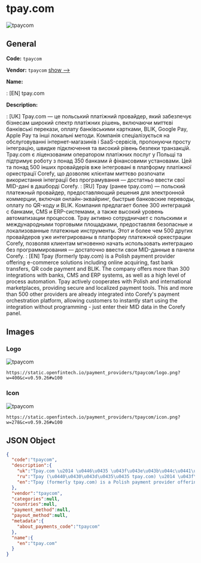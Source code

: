 
# tpay.com 
![tpaycom](https://static.openfintech.io/payment_providers/tpaycom/logo.png?w=400&c=v0.59.26#w100)  

## General 
 
**Code:** `tpaycom` 
 
**Vendor:** `tpaycom` [show -->](/vendors/tpaycom/) 
 
**Name:** 
 
:	[EN] tpay.com 
 
**Description:** 
 
: [UK] Tpay.com — це польський платіжний провайдер, який забезпечує бізнесам широкий спектр платіжних рішень, включаючи миттєві банківські перекази, оплату банківськими картками, BLIK, Google Pay, Apple Pay та інші локальні методи. Компанія спеціалізується на обслуговуванні інтернет-магазинів і SaaS-сервісів, пропонуючи просту інтеграцію, швидке підключення та високий рівень безпеки транзакцій. Tpay.com є ліцензованим оператором платіжних послуг у Польщі та підтримує роботу з понад 350 банками й фінансовими установами. Цей та понад 500 інших провайдерів вже інтегровані в платформу платіжної оркестрації Corefy, що дозволяє клієнтам миттєво розпочати використання інтеграції без програмування — достатньо ввести свої MID-дані в дашборді Corefy. 
: [RU] Tpay (ранее tpay.com) — польский платежный провайдер, предоставляющий решения для электронной коммерции, включая онлайн-эквайринг, быстрые банковские переводы, оплату по QR-коду и BLIK. Компания предлагает более 300 интеграций с банками, CMS и ERP-системами, а также высокий уровень автоматизации процессов. Tpay активно сотрудничает с польскими и международными торговыми площадками, предоставляя безопасные и локализованные платежные инструменты. Этот и более чем 500 других провайдеров уже интегрированы в платформу платежной оркестрации Corefy, позволяя клиентам мгновенно начать использовать интеграцию без программирования — достаточно ввести свои MID-данные в панели Corefy. 
: [EN] Tpay (formerly tpay.com) is a Polish payment provider offering e-commerce solutions including online acquiring, fast bank transfers, QR code payment and BLIK. The company offers more than 300 integrations with banks, CMS and ERP systems, as well as a high level of process automation. Tpay actively cooperates with Polish and international marketplaces, providing secure and localized payment tools. This and more than 500 other providers are already integrated into Corefy's payment orchestration platform, allowing customers to instantly start using the integration without programming - just enter their MID data in the Corefy panel. 
 

## Images 

### Logo 
 
![tpaycom](https://static.openfintech.io/payment_providers/tpaycom/logo.png?w=400&c=v0.59.26#w100)  

```
https://static.openfintech.io/payment_providers/tpaycom/logo.png?w=400&c=v0.59.26#w100
```  

### Icon 
 
![tpaycom](https://static.openfintech.io/payment_providers/tpaycom/icon.png?w=278&c=v0.59.26#w100)  

```
https://static.openfintech.io/payment_providers/tpaycom/icon.png?w=278&c=v0.59.26#w100
```  

## JSON Object 

```json
{
  "code":"tpaycom",
  "description":{
    "uk":"Tpay.com \u2014 \u0446\u0435 \u043f\u043e\u043b\u044c\u0441\u044c\u043a\u0438\u0439 \u043f\u043b\u0430\u0442\u0456\u0436\u043d\u0438\u0439 \u043f\u0440\u043e\u0432\u0430\u0439\u0434\u0435\u0440, \u044f\u043a\u0438\u0439 \u0437\u0430\u0431\u0435\u0437\u043f\u0435\u0447\u0443\u0454 \u0431\u0456\u0437\u043d\u0435\u0441\u0430\u043c \u0448\u0438\u0440\u043e\u043a\u0438\u0439 \u0441\u043f\u0435\u043a\u0442\u0440 \u043f\u043b\u0430\u0442\u0456\u0436\u043d\u0438\u0445 \u0440\u0456\u0448\u0435\u043d\u044c, \u0432\u043a\u043b\u044e\u0447\u0430\u044e\u0447\u0438 \u043c\u0438\u0442\u0442\u0454\u0432\u0456 \u0431\u0430\u043d\u043a\u0456\u0432\u0441\u044c\u043a\u0456 \u043f\u0435\u0440\u0435\u043a\u0430\u0437\u0438, \u043e\u043f\u043b\u0430\u0442\u0443 \u0431\u0430\u043d\u043a\u0456\u0432\u0441\u044c\u043a\u0438\u043c\u0438 \u043a\u0430\u0440\u0442\u043a\u0430\u043c\u0438, BLIK, Google Pay, Apple Pay \u0442\u0430 \u0456\u043d\u0448\u0456 \u043b\u043e\u043a\u0430\u043b\u044c\u043d\u0456 \u043c\u0435\u0442\u043e\u0434\u0438. \u041a\u043e\u043c\u043f\u0430\u043d\u0456\u044f \u0441\u043f\u0435\u0446\u0456\u0430\u043b\u0456\u0437\u0443\u0454\u0442\u044c\u0441\u044f \u043d\u0430 \u043e\u0431\u0441\u043b\u0443\u0433\u043e\u0432\u0443\u0432\u0430\u043d\u043d\u0456 \u0456\u043d\u0442\u0435\u0440\u043d\u0435\u0442-\u043c\u0430\u0433\u0430\u0437\u0438\u043d\u0456\u0432 \u0456 SaaS-\u0441\u0435\u0440\u0432\u0456\u0441\u0456\u0432, \u043f\u0440\u043e\u043f\u043e\u043d\u0443\u044e\u0447\u0438 \u043f\u0440\u043e\u0441\u0442\u0443 \u0456\u043d\u0442\u0435\u0433\u0440\u0430\u0446\u0456\u044e, \u0448\u0432\u0438\u0434\u043a\u0435 \u043f\u0456\u0434\u043a\u043b\u044e\u0447\u0435\u043d\u043d\u044f \u0442\u0430 \u0432\u0438\u0441\u043e\u043a\u0438\u0439 \u0440\u0456\u0432\u0435\u043d\u044c \u0431\u0435\u0437\u043f\u0435\u043a\u0438 \u0442\u0440\u0430\u043d\u0437\u0430\u043a\u0446\u0456\u0439. Tpay.com \u0454 \u043b\u0456\u0446\u0435\u043d\u0437\u043e\u0432\u0430\u043d\u0438\u043c \u043e\u043f\u0435\u0440\u0430\u0442\u043e\u0440\u043e\u043c \u043f\u043b\u0430\u0442\u0456\u0436\u043d\u0438\u0445 \u043f\u043e\u0441\u043b\u0443\u0433 \u0443 \u041f\u043e\u043b\u044c\u0449\u0456 \u0442\u0430 \u043f\u0456\u0434\u0442\u0440\u0438\u043c\u0443\u0454 \u0440\u043e\u0431\u043e\u0442\u0443 \u0437 \u043f\u043e\u043d\u0430\u0434 350 \u0431\u0430\u043d\u043a\u0430\u043c\u0438 \u0439 \u0444\u0456\u043d\u0430\u043d\u0441\u043e\u0432\u0438\u043c\u0438 \u0443\u0441\u0442\u0430\u043d\u043e\u0432\u0430\u043c\u0438. \u0426\u0435\u0439 \u0442\u0430 \u043f\u043e\u043d\u0430\u0434 500 \u0456\u043d\u0448\u0438\u0445 \u043f\u0440\u043e\u0432\u0430\u0439\u0434\u0435\u0440\u0456\u0432 \u0432\u0436\u0435 \u0456\u043d\u0442\u0435\u0433\u0440\u043e\u0432\u0430\u043d\u0456 \u0432 \u043f\u043b\u0430\u0442\u0444\u043e\u0440\u043c\u0443 \u043f\u043b\u0430\u0442\u0456\u0436\u043d\u043e\u0457 \u043e\u0440\u043a\u0435\u0441\u0442\u0440\u0430\u0446\u0456\u0457 Corefy, \u0449\u043e \u0434\u043e\u0437\u0432\u043e\u043b\u044f\u0454 \u043a\u043b\u0456\u0454\u043d\u0442\u0430\u043c \u043c\u0438\u0442\u0442\u0454\u0432\u043e \u0440\u043e\u0437\u043f\u043e\u0447\u0430\u0442\u0438 \u0432\u0438\u043a\u043e\u0440\u0438\u0441\u0442\u0430\u043d\u043d\u044f \u0456\u043d\u0442\u0435\u0433\u0440\u0430\u0446\u0456\u0457 \u0431\u0435\u0437 \u043f\u0440\u043e\u0433\u0440\u0430\u043c\u0443\u0432\u0430\u043d\u043d\u044f \u2014 \u0434\u043e\u0441\u0442\u0430\u0442\u043d\u044c\u043e \u0432\u0432\u0435\u0441\u0442\u0438 \u0441\u0432\u043e\u0457 MID-\u0434\u0430\u043d\u0456 \u0432 \u0434\u0430\u0448\u0431\u043e\u0440\u0434\u0456 Corefy.",
    "ru":"Tpay (\u0440\u0430\u043d\u0435\u0435 tpay.com) \u2014 \u043f\u043e\u043b\u044c\u0441\u043a\u0438\u0439 \u043f\u043b\u0430\u0442\u0435\u0436\u043d\u044b\u0439 \u043f\u0440\u043e\u0432\u0430\u0439\u0434\u0435\u0440, \u043f\u0440\u0435\u0434\u043e\u0441\u0442\u0430\u0432\u043b\u044f\u044e\u0449\u0438\u0439 \u0440\u0435\u0448\u0435\u043d\u0438\u044f \u0434\u043b\u044f \u044d\u043b\u0435\u043a\u0442\u0440\u043e\u043d\u043d\u043e\u0439 \u043a\u043e\u043c\u043c\u0435\u0440\u0446\u0438\u0438, \u0432\u043a\u043b\u044e\u0447\u0430\u044f \u043e\u043d\u043b\u0430\u0439\u043d-\u044d\u043a\u0432\u0430\u0439\u0440\u0438\u043d\u0433, \u0431\u044b\u0441\u0442\u0440\u044b\u0435 \u0431\u0430\u043d\u043a\u043e\u0432\u0441\u043a\u0438\u0435 \u043f\u0435\u0440\u0435\u0432\u043e\u0434\u044b, \u043e\u043f\u043b\u0430\u0442\u0443 \u043f\u043e QR-\u043a\u043e\u0434\u0443 \u0438 BLIK. \u041a\u043e\u043c\u043f\u0430\u043d\u0438\u044f \u043f\u0440\u0435\u0434\u043b\u0430\u0433\u0430\u0435\u0442 \u0431\u043e\u043b\u0435\u0435 300 \u0438\u043d\u0442\u0435\u0433\u0440\u0430\u0446\u0438\u0439 \u0441 \u0431\u0430\u043d\u043a\u0430\u043c\u0438, CMS \u0438 ERP-\u0441\u0438\u0441\u0442\u0435\u043c\u0430\u043c\u0438, \u0430 \u0442\u0430\u043a\u0436\u0435 \u0432\u044b\u0441\u043e\u043a\u0438\u0439 \u0443\u0440\u043e\u0432\u0435\u043d\u044c \u0430\u0432\u0442\u043e\u043c\u0430\u0442\u0438\u0437\u0430\u0446\u0438\u0438 \u043f\u0440\u043e\u0446\u0435\u0441\u0441\u043e\u0432. Tpay \u0430\u043a\u0442\u0438\u0432\u043d\u043e \u0441\u043e\u0442\u0440\u0443\u0434\u043d\u0438\u0447\u0430\u0435\u0442 \u0441 \u043f\u043e\u043b\u044c\u0441\u043a\u0438\u043c\u0438 \u0438 \u043c\u0435\u0436\u0434\u0443\u043d\u0430\u0440\u043e\u0434\u043d\u044b\u043c\u0438 \u0442\u043e\u0440\u0433\u043e\u0432\u044b\u043c\u0438 \u043f\u043b\u043e\u0449\u0430\u0434\u043a\u0430\u043c\u0438, \u043f\u0440\u0435\u0434\u043e\u0441\u0442\u0430\u0432\u043b\u044f\u044f \u0431\u0435\u0437\u043e\u043f\u0430\u0441\u043d\u044b\u0435 \u0438 \u043b\u043e\u043a\u0430\u043b\u0438\u0437\u043e\u0432\u0430\u043d\u043d\u044b\u0435 \u043f\u043b\u0430\u0442\u0435\u0436\u043d\u044b\u0435 \u0438\u043d\u0441\u0442\u0440\u0443\u043c\u0435\u043d\u0442\u044b. \u042d\u0442\u043e\u0442 \u0438 \u0431\u043e\u043b\u0435\u0435 \u0447\u0435\u043c 500 \u0434\u0440\u0443\u0433\u0438\u0445 \u043f\u0440\u043e\u0432\u0430\u0439\u0434\u0435\u0440\u043e\u0432 \u0443\u0436\u0435 \u0438\u043d\u0442\u0435\u0433\u0440\u0438\u0440\u043e\u0432\u0430\u043d\u044b \u0432 \u043f\u043b\u0430\u0442\u0444\u043e\u0440\u043c\u0443 \u043f\u043b\u0430\u0442\u0435\u0436\u043d\u043e\u0439 \u043e\u0440\u043a\u0435\u0441\u0442\u0440\u0430\u0446\u0438\u0438 Corefy, \u043f\u043e\u0437\u0432\u043e\u043b\u044f\u044f \u043a\u043b\u0438\u0435\u043d\u0442\u0430\u043c \u043c\u0433\u043d\u043e\u0432\u0435\u043d\u043d\u043e \u043d\u0430\u0447\u0430\u0442\u044c \u0438\u0441\u043f\u043e\u043b\u044c\u0437\u043e\u0432\u0430\u0442\u044c \u0438\u043d\u0442\u0435\u0433\u0440\u0430\u0446\u0438\u044e \u0431\u0435\u0437 \u043f\u0440\u043e\u0433\u0440\u0430\u043c\u043c\u0438\u0440\u043e\u0432\u0430\u043d\u0438\u044f \u2014 \u0434\u043e\u0441\u0442\u0430\u0442\u043e\u0447\u043d\u043e \u0432\u0432\u0435\u0441\u0442\u0438 \u0441\u0432\u043e\u0438 MID-\u0434\u0430\u043d\u043d\u044b\u0435 \u0432 \u043f\u0430\u043d\u0435\u043b\u0438 Corefy.",
    "en":"Tpay (formerly tpay.com) is a Polish payment provider offering e-commerce solutions including online acquiring, fast bank transfers, QR code payment and BLIK. The company offers more than 300 integrations with banks, CMS and ERP systems, as well as a high level of process automation. Tpay actively cooperates with Polish and international marketplaces, providing secure and localized payment tools. This and more than 500 other providers are already integrated into Corefy's payment orchestration platform, allowing customers to instantly start using the integration without programming - just enter their MID data in the Corefy panel."
  },
  "vendor":"tpaycom",
  "categories":null,
  "countries":null,
  "payment_method":null,
  "payout_method":null,
  "metadata":{
    "about_payments_code":"tpaycom"
  },
  "name":{
    "en":"tpay.com"
  }
}
```  
